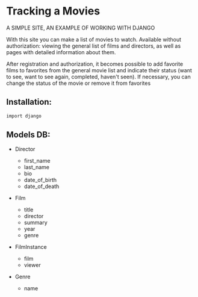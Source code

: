 # Tracking a Movies
A SIMPLE SITE, AN EXAMPLE OF WORKING WITH DJANGO

With this site you can make a list of movies to watch. Available without authorization: viewing the general list of films and directors, as well as pages with detailed information about them.

After registration and authorization, it becomes possible to add favorite films to favorites from the general movie list and indicate their status (want to see, want to see again, completed, haven't seen). If necessary, you can change the status of the movie or remove it from favorites

## Installation:
```sh
import django
```
## Models DB:
- Director
    - first_name
    - last_name
    - bio
    - date_of_birth
    - date_of_death


- Film
    - title
    - director
    - summary
    - year
    - genre

- FilmInstance
    - film 
    - viewer

- Genre
    - name 
